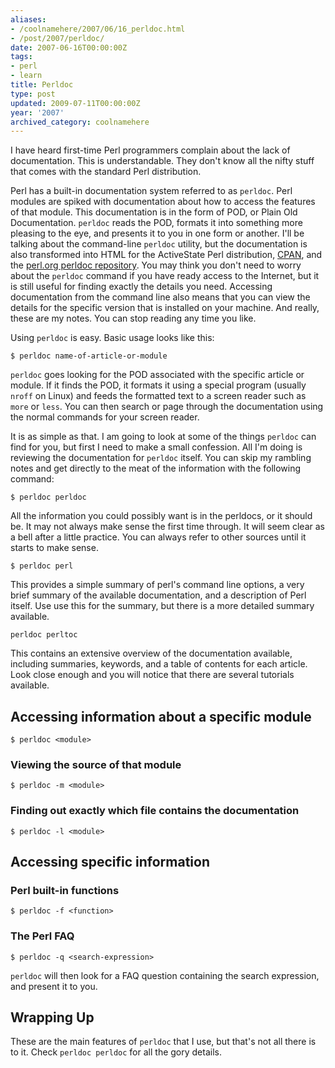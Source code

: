 ```yaml
---
aliases:
- /coolnamehere/2007/06/16_perldoc.html
- /post/2007/perldoc/
date: 2007-06-16T00:00:00Z
tags:
- perl
- learn
title: Perldoc
type: post
updated: 2009-07-11T00:00:00Z
year: '2007'
archived_category: coolnamehere
---
```

I have heard first-time Perl programmers complain about the lack of documentation. 
This is understandable. They don't know all the nifty stuff that comes with the 
standard Perl distribution. 
<!-- TEASER_END -->

Perl has a built-in documentation system referred to as `perldoc`. Perl modules 
are spiked with documentation about how to access the features of that module. 
This documentation is in the form of POD, or Plain Old Documentation. `perldoc` 
reads the POD, formats it into something more pleasing to the eye, and presents 
it to you in one form or another. I'll be talking about the command-line `perldoc` 
utility, but the documentation is also transformed into HTML for the ActiveState 
Perl distribution, [CPAN](http://cpan.org/), and the [perl.org perldoc 
repository](http://perldoc.perl.org/). You may think you don't need to worry about 
the `perldoc` command if you have ready access to the Internet, but it is still 
useful for finding exactly the details you need. Accessing documentation from 
the command line also means that you can view the details for the specific version 
that is installed on your machine. And really, these are my notes. You can stop 
reading any time you like.

Using `perldoc` is easy. Basic usage looks like this:

    $ perldoc name-of-article-or-module

`perldoc` goes looking for the POD associated with the specific article or 
module. If it finds the POD, it formats it using a special program (usually 
`nroff` on Linux) and feeds the formatted text to a screen reader such as 
`more` or `less`. You can then search or page through the documentation using 
the normal commands for your screen reader.

It is as simple as that. I am going to look at some of the things `perldoc` can
find for you, but first I need to make a small confession. All I'm doing is reviewing
the documentation for `perldoc` itself. You can skip my rambling notes and get
directly to the meat of the information with the following command:

    $ perldoc perldoc

All the information you could possibly want is in the perldocs, or it should be.
It may not always make sense the first time through. It will seem clear as a bell
after a little practice. You can always refer to other sources until it starts to
make sense.

    $ perldoc perl

This provides a simple summary of perl's command line options, a very brief summary 
of the available documentation, and a description of Perl itself. Use use this 
for the summary, but there is a more detailed summary available.

    perldoc perltoc

This contains an extensive overview of the documentation available, including 
summaries, keywords, and a table of contents for each article. Look close enough 
and you will notice that there are several tutorials available.

## Accessing information about a specific module

    $ perldoc <module>

### Viewing the source of that module

    $ perldoc -m <module>

### Finding out exactly which file contains the documentation

    $ perldoc -l <module>

## Accessing specific information

### Perl built-in functions

    $ perldoc -f <function>

### The Perl FAQ

    $ perldoc -q <search-expression>

`perldoc` will then look for a FAQ question containing the search expression, and 
present it to you.

## Wrapping Up

These are the main features of `perldoc` that I use, but that's not all there is 
to it. Check `perldoc perldoc` for all the gory details.


